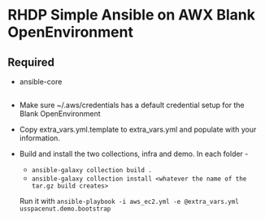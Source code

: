 # RHDP Simple Ansible on AWX Blank OpenEnvironment


## Required
- ansible-core 

## 
- Make sure ~/.aws/credentials has a default credential setup for the Blank OpenEnvironment
- Copy extra_vars.yml.template to extra_vars.yml and populate with your information.  
- Build and install the two collections, infra and demo.  In each folder -
    - `ansible-galaxy collection build .`
    - `ansible-galaxy collection install <whatever the name of the tar.gz build creates>`

    Run it with `ansible-playbook -i aws_ec2.yml -e @extra_vars.yml usspacenut.demo.bootstrap`